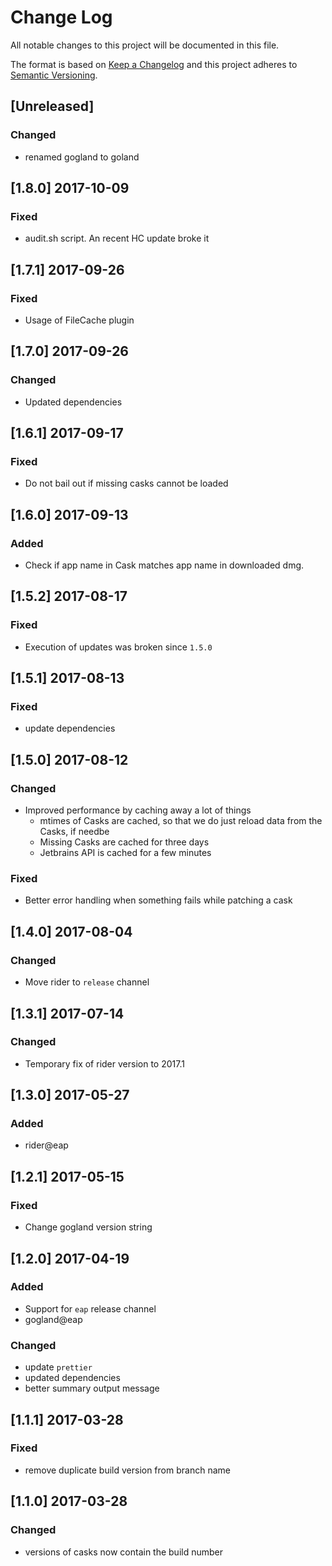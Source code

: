 # Change Log
All notable changes to this project will be documented in this file.

The format is based on [Keep a Changelog](http://keepachangelog.com/) and this project adheres to [Semantic Versioning](http://semver.org/).

## [Unreleased]

### Changed
- renamed gogland to goland

## [1.8.0] 2017-10-09

### Fixed
- audit.sh script. An recent HC update broke it

## [1.7.1] 2017-09-26

### Fixed
- Usage of FileCache plugin

## [1.7.0] 2017-09-26

### Changed
- Updated dependencies

## [1.6.1] 2017-09-17

### Fixed
- Do not bail out if missing casks cannot be loaded

## [1.6.0] 2017-09-13

### Added
- Check if app name in Cask matches app name in downloaded dmg.

## [1.5.2] 2017-08-17

### Fixed
- Execution of updates was broken since `1.5.0`

## [1.5.1] 2017-08-13

### Fixed
- update dependencies

## [1.5.0] 2017-08-12

### Changed
- Improved performance by caching away a lot of things
    - mtimes of Casks are cached, so that we do just reload data from the Casks, if needbe
    - Missing Casks are cached for three days
    - Jetbrains API is cached for a few minutes

### Fixed
- Better error handling when something fails while patching a cask

## [1.4.0] 2017-08-04
### Changed
- Move rider to `release` channel

## [1.3.1] 2017-07-14
### Changed
- Temporary fix of rider version to 2017.1

## [1.3.0] 2017-05-27

### Added
- rider@eap

## [1.2.1] 2017-05-15
### Fixed
- Change gogland version string

## [1.2.0] 2017-04-19

### Added
- Support for `eap` release channel
- gogland@eap

### Changed
- update `prettier`
- updated dependencies
- better summary output message

## [1.1.1] 2017-03-28
### Fixed
- remove duplicate build version from branch name

## [1.1.0] 2017-03-28
### Changed
- versions of casks now contain the build number
